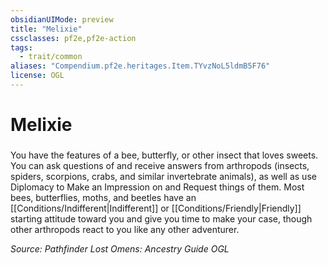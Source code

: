```yaml
---
obsidianUIMode: preview
title: "Melixie"
cssclasses: pf2e,pf2e-action
tags:
  - trait/common
aliases: "Compendium.pf2e.heritages.Item.TYvzNoL5ldmB5F76"
license: OGL
---
```

# Melixie

### 






You have the features of a bee, butterfly, or other insect that loves sweets. You can ask questions of and receive answers from arthropods (insects, spiders, scorpions, crabs, and similar invertebrate animals), as well as use Diplomacy to Make an Impression on and Request things of them. Most bees, butterflies, moths, and beetles have an [[Conditions/Indifferent|Indifferent]] or [[Conditions/Friendly|Friendly]] starting attitude toward you and give you time to make your case, though other arthropods react to you like any other adventurer.

*Source: Pathfinder Lost Omens: Ancestry Guide*
*OGL*